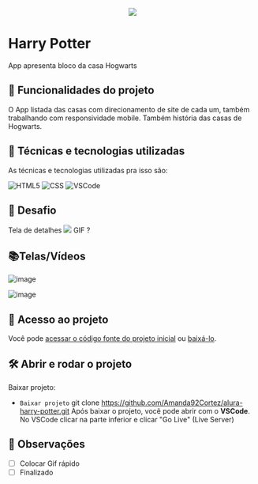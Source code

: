 <p align="center"> <img src="http://img.shields.io/static/v1?label=STATUS_GERAL&message=EM_ANDAMENTO&color=RED&style=for-the-badge" #vitrinedev/> </p>

# Harry Potter
App apresenta bloco da casa Hogwarts

## 🔨 Funcionalidades do projeto
O App listada das casas com direcionamento de site de cada um, também trabalhando com responsividade mobile.
Também história das casas de Hogwarts.

## :bookmark_tabs: Técnicas e tecnologias utilizadas
As técnicas e tecnologias utilizadas pra isso são:

![HTML5](https://img.shields.io/badge/HTML-e06b12?style=for-the-badge&logo=html5&logoColor=white)
![CSS](https://img.shields.io/badge/CSS-1283e0?&style=for-the-badge&logo=css3&logoColor=white)
![VSCode](https://img.shields.io/badge/-VSCode-007ACC?style=for-the-badge&logo=visual-studio-code&logoColor=white)

## 🎯 Desafio
Tela de detalhes
![](img/amostra.gif) GIF ?

## 📚Telas/Vídeos
![image](https://github.com/Amanda92Cortez/Harry_Potter/assets/19363871/7fbe309e-1f3e-4654-bda6-6655f4260e96)

![image](https://github.com/Amanda92Cortez/Harry_Potter/assets/19363871/c1d49ce0-1bf2-4737-95a4-700382a8e1f4)

## 📁 Acesso ao projeto
Você pode [acessar o código fonte do projeto inicial](https://github.com/Amanda92Cortez/alura-harry-potter) ou [baixá-lo](https://github.com/Amanda92Cortez/alura-harry-potter/archive/refs/heads/main.zip).

## 🛠️ Abrir e rodar o projeto
Baixar projeto:
- ` Baixar projeto ` git clone https://github.com/Amanda92Cortez/alura-harry-potter.git
Após baixar o projeto, você pode abrir com o **VSCode**.
No VSCode clicar na parte inferior e clicar "Go Live" (Live Server)


## 🔎 Observações
- [ ] Colocar Gif rápido
- [ ] Finalizado

